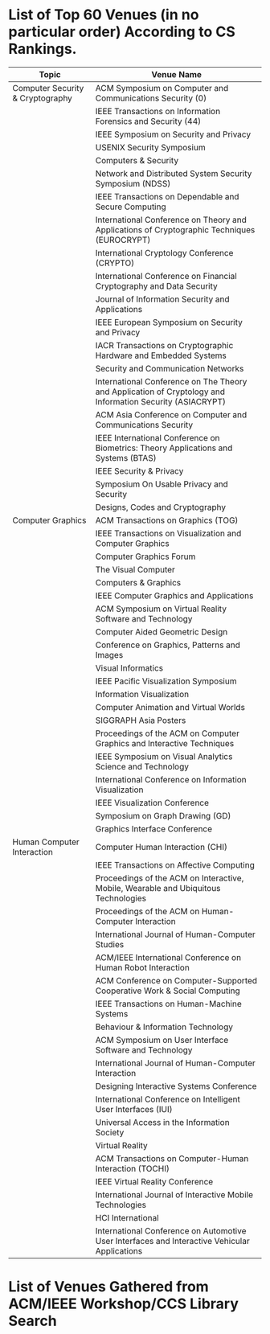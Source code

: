 # List of Top 60 Venues (in no particular order) According to CS Rankings. 

| Topic                         | Venue Name                                                                                           |
|-------------------------------|------------------------------------------------------------------------------------------------------|
| Computer Security & Cryptography | ACM Symposium on Computer and Communications Security (0)                                           |
|                               | IEEE Transactions on Information Forensics and Security (44)                                         |
|                               | IEEE Symposium on Security and Privacy                                                                |
|                               | USENIX Security Symposium                                                                            |
|                               | Computers & Security                                                                                 |
|                               | Network and Distributed System Security Symposium (NDSS)                                             |
|                               | IEEE Transactions on Dependable and Secure Computing                                                 |
|                               | International Conference on Theory and Applications of Cryptographic Techniques (EUROCRYPT)          |
|                               | International Cryptology Conference (CRYPTO)                                                         |
|                               | International Conference on Financial Cryptography and Data Security                                  |
|                               | Journal of Information Security and Applications                                                      |
|                               | IEEE European Symposium on Security and Privacy                                                       |
|                               | IACR Transactions on Cryptographic Hardware and Embedded Systems                                     |
|                               | Security and Communication Networks                                                                  |
|                               | International Conference on The Theory and Application of Cryptology and Information Security (ASIACRYPT)|
|                               | ACM Asia Conference on Computer and Communications Security                                          |
|                               | IEEE International Conference on Biometrics: Theory Applications and Systems (BTAS)                  |
|                               | IEEE Security & Privacy                                                                              |
|                               | Symposium On Usable Privacy and Security                                                             |
|                               | Designs, Codes and Cryptography                                                                      |
| Computer Graphics             | ACM Transactions on Graphics (TOG)                                                                   |
|                               | IEEE Transactions on Visualization and Computer Graphics                                             |
|                               | Computer Graphics Forum                                                                              |
|                               | The Visual Computer                                                                                  |
|                               | Computers & Graphics                                                                                 |
|                               | IEEE Computer Graphics and Applications                                                              |
|                               | ACM Symposium on Virtual Reality Software and Technology                                             |
|                               | Computer Aided Geometric Design                                                                      |
|                               | Conference on Graphics, Patterns and Images                                                          |
|                               | Visual Informatics                                                                                   |
|                               | IEEE Pacific Visualization Symposium                                                                 |
|                               | Information Visualization                                                                            |
|                               | Computer Animation and Virtual Worlds                                                                |
|                               | SIGGRAPH Asia Posters                                                                                |
|                               | Proceedings of the ACM on Computer Graphics and Interactive Techniques                               |
|                               | IEEE Symposium on Visual Analytics Science and Technology                                            |
|                               | International Conference on Information Visualization                                                |
|                               | IEEE Visualization Conference                                                                        |
|                               | Symposium on Graph Drawing (GD)                                                                      |
|                               | Graphics Interface Conference                                                                        |
| Human Computer Interaction   | Computer Human Interaction (CHI)                                                                     |
|                               | IEEE Transactions on Affective Computing                                                             |
|                               | Proceedings of the ACM on Interactive, Mobile, Wearable and Ubiquitous Technologies                  |
|                               | Proceedings of the ACM on Human-Computer Interaction                                                 |
|                               | International Journal of Human-Computer Studies                                                      |
|                               | ACM/IEEE International Conference on Human Robot Interaction                                         |
|                               | ACM Conference on Computer-Supported Cooperative Work & Social Computing                             |
|                               | IEEE Transactions on Human-Machine Systems                                                           |
|                               | Behaviour & Information Technology                                                                   |
|                               | ACM Symposium on User Interface Software and Technology                                              |
|                               | International Journal of Human-Computer Interaction                                                  |
|                               | Designing Interactive Systems Conference                                                             |
|                               | International Conference on Intelligent User Interfaces (IUI)                                        |
|                               | Universal Access in the Information Society                                                          |
|                               | Virtual Reality                                                                                     |
|                               | ACM Transactions on Computer-Human Interaction (TOCHI)                                              |
|                               | IEEE Virtual Reality Conference                                                                      |
|                               | International Journal of Interactive Mobile Technologies                                              |
|                               | HCI International                                                                                   |
|                               | International Conference on Automotive User Interfaces and Interactive Vehicular Applications        |



# List of Venues Gathered from ACM/IEEE Workshop/CCS Library Search
